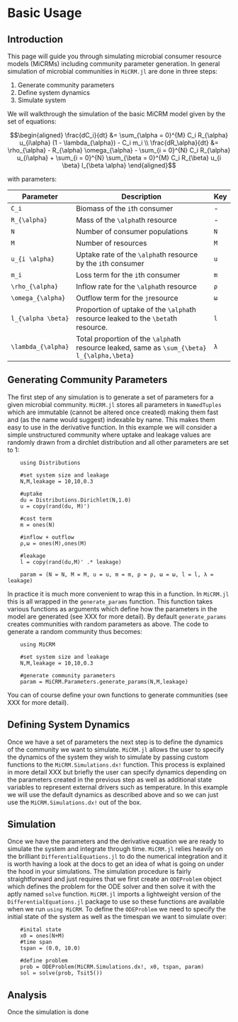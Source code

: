 # Basic Usage
## Introduction
This page will guide you through simulating microbial consumer resource models (MiCRMs) including community parameter generation. In general simulation of microbial communities in `MiCRM.jl` are done in three steps:

1. Generate community parameters
2. Define system dynamics
3. Simulate system

We will walkthrough the simulation of the basic MiCRM model given by the set of equations:

```math
\begin{aligned}
    \frac{dC_i}{dt} &= \sum_{\alpha = 0}^{M} C_i R_{\alpha} u_{i\alpha}  (1 - \lambda_{\alpha}) - C_i m_i \\
    \frac{dR_\alpha}{dt} &= \rho_{\alpha} - R_{\alpha} \omega_{\alpha} - \sum_{i = 0}^{N} C_i R_{\alpha} u_{i\alpha} + \sum_{i = 0}^{N} \sum_{\beta = 0}^{M} C_i R_{\beta} u_{i \beta} l_{\beta \alpha}
\end{aligned}
```

with parameters:

| Parameter    	| Description                                                                  	| Key  	|
|--------------	|------------------------------------------------------------------------------	|------	|
| ``C_i``      	| Biomass of the ``i``th consumer                                              	| -    	|
| ``R_{\alpha}``| Mass of the ``\alpha``th resource                                             | -    	|
| ``N``        	| Number of consumer populations                                               	| `N` 	|
| ``M``        	| Number of resources                                                          	| `M` 	|
| ``u_{i \alpha}``| Uptake rate of the ``\alpha``th resource  by the `i`th consumer             | `u` 	|
| ``m_i``      	| Loss term for the ``i``th consumer                                           	| `m` 	|
| ``\rho_{\alpha}``| Inflow rate for the ``\alpha``th resource                                  | `ρ` 	|
| ``\omega_{\alpha}``| Outflow term for the ``j``resource                                       | `ω` 	|
| ``l_{\alpha \beta}``| Proportion of uptake of the ``\alpha``th resource leaked to the ``\beta``th resource.| `l` 	|
| ``\lambda_{\alpha}``| Total proportion of the ``\alpha``th resource leaked, same as ``\sum_{\beta} l_{\alpha,\beta}``|  `λ` |

## Generating Community Parameters

The first step of any simulation is to generate a set of parameters for a given microbial community. `MiCRM.jl` stores all parameters in `NamedTuples` which are immutable (cannot be altered once created) making them fast and (as the name would suggest) indexable by name. This makes them easy to use in the derivative function. In this example we will consider a simple unstructured community where uptake and leakage values are randomly drawn from a dirchlet distribution and all other parameters are set to 1:

```
    using Distributions

    #set system size and leakage
    N,M,leakage = 10,10,0.3

    #uptake
    du = Distributions.Dirichlet(N,1.0)
    u = copy(rand(du, M)')

    #cost term
    m = ones(N)

    #inflow + outflow
    ρ,ω = ones(M),ones(M)

    #leakage
    l = copy(rand(du,M)' .* leakage)

    param = (N = N, M = M, u = u, m = m, ρ = ρ, ω = ω, l = l, λ = leakage)
```

In practice it is much more convenient to wrap this in a function. In `MiCRM.jl` this is all wrapped in the `generate_params` function. This function  takes various functions as arguments which define how the parameters in the model are generated  (see XXX for more detail). By default `generate_params` creates communities with random parameters as above. The code to generate a random community thus becomes:

```
    using MiCRM

    #set system size and leakage
    N,M,leakage = 10,10,0.3

    #generate community parameters
    param = MiCRM.Parameters.generate_params(N,M,leakage)
```

You can of course define your own functions to generate communities (see XXX for more detail). 

## Defining System Dynamics

Once we have a set of parameters the next step is to define the dynamics of the community we want to simulate. `MiCRM.jl` allows the user to specify the  dynamics of the system they wish to simulate by passing custom functions to the `MiCRM.Simulations.dx!` function. This process is explained in more detail XXX but briefly the user can specify dynamics depending on the parameters created in the previous step as well as additional state variables to represent external drivers such as temperature. In this example we will use the default dynamics as described above and so we can just use the `MiCRM.Simulations.dx!` out of the box. 

## Simulation

Once we have the parameters and the derivative equation we are ready to simulate the system and integrate through time. `MiCRM.jl` relies heavily on the brilliant `DifferentialEquations.jl` to do the numerical integration and it is worth having a look at the docs to get an idea of what is going on under the hood in your simulations. The simulation procedure is fairly straightforward and just requires that we first create an `ODEProblem` object which defines the problem for the ODE solver and then solve it with the aptly named `solve` function. `MiCRM.jl` imports a lightweight version of the `DifferentialEquations.jl` package to use so these functions are available when we run `using MiCRM`. To define the `ODEProblem` we need to specify the initial state of the system as well as the timespan we want to simulate over:

```
    #inital state
    x0 = ones(N+M)
    #time span
    tspan = (0.0, 10.0)

    #define problem
    prob = ODEProblem(MiCRM.Simulations.dx!, x0, tspan, param)
    sol = solve(prob, Tsit5())
```

## Analysis
Once the simulation is done 